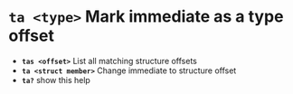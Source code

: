 <!-- TITLE: ta -->

#  **`ta <type>`** Mark immediate as a type offset

- **`tas <offset>`** List all matching structure offsets
- **`ta <struct member>`** Change immediate to structure offset
- **`ta?`** show this help

<p hidden>tas ta</p>